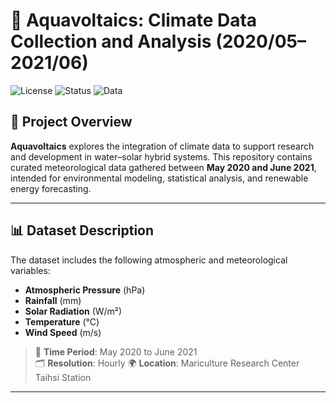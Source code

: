 # 🌊 Aquavoltaics: Climate Data Collection and Analysis (2020/05–2021/06)

![License](https://img.shields.io/badge/license-MIT-blue.svg)
![Status](https://img.shields.io/badge/status-active-brightgreen)
![Data](https://img.shields.io/badge/data-available-blue)

## 📘 Project Overview

**Aquavoltaics** explores the integration of climate data to support research and development in water–solar hybrid systems. This repository contains curated meteorological data gathered between **May 2020 and June 2021**, intended for environmental modeling, statistical analysis, and renewable energy forecasting.

---

## 📊 Dataset Description

The dataset includes the following atmospheric and meteorological variables:

- **Atmospheric Pressure** (hPa)
- **Rainfall** (mm)
- **Solar Radiation** (W/m²)
- **Temperature** (°C)
- **Wind Speed** (m/s)

> 📅 **Time Period**: May 2020 to June 2021  
> 🗂️ **Resolution**: Hourly
> 🌍 **Location**: Mariculture Research Center Taihsi Station
---


